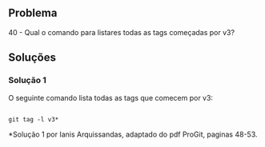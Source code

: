 ## Problema

40 - Qual o comando para listares todas as tags começadas por v3?

## Soluções 

### Solução 1

O seguinte comando lista todas as tags que comecem por v3:

```

git tag -l v3* 
```


*Solução 1 por Ianis Arquissandas, adaptado do pdf ProGit, paginas 48-53.